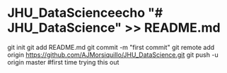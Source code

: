 # JHU_DataScienceecho "# JHU_DataScience" >> README.md
git init
git add README.md
git commit -m "first commit"
git remote add origin https://github.com/AJMorsiquillo/JHU_DataScience.git
git push -u origin master
#first time trying this out
